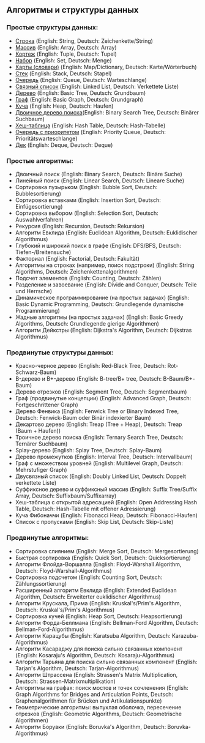 ## Алгоритмы и структуры данных

### Простые структуры данных:

* [Строка](simple/string.go) (English: String, Deutsch: Zeichenkette/String)
* [Массив](simple/array.md)  (English: Array, Deutsch: Array)
* [Кортеж](simple/tuple.md)  (English: Tuple, Deutsch: Tupel)
* [Набор](simple/set.md)     (English: Set, Deutsch: Menge)
* [Карты (словари)](simple/map_dict.md) (English: Map/Dictionary, Deutsch: Karte/Wörterbuch)
* [Стек](simple/stack.md)               (English: Stack, Deutsch: Stapel)
* [Очередь](simple/queue.md)            (English: Queue, Deutsch: Warteschlange)
* [Связный список](simple/linked_list)     (English: Linked List, Deutsch: Verkettete Liste)
* [Дерево](simple/tree.md)  (English: Basic Tree, Deutsch: Grundbaum)
* [Граф](simple/graph.md)   (English: Basic Graph, Deutsch: Grundgraph)
* [Куча](simple/heap.md)   (English: Heap, Deutsch: Haufen)
* [Двоичное дерево поиска](simple/bst.md)(English: Binary Search Tree, Deutsch: Binärer Suchbaum)
* [Хеш-таблица](simple/hash_table.md)    (English: Hash Table, Deutsch: Hash-Tabelle)
* [Очередь с приоритетом](simple/priority_q.md)     (English: Priority Queue, Deutsch: Prioritätswarteschlange)
* [Дек](simple/deque.md)                       (English: Deque, Deutsch: Deque)

### Простые алгоритмы:

* Двоичный поиск        (English: Binary Search, Deutsch: Binäre Suche)
* Линейный поиск        (English: Linear Search, Deutsch: Lineare Suche)
* Сортировка пузырьком  (English: Bubble Sort, Deutsch: Bubblesortierung)
* Сортировка вставками  (English: Insertion Sort, Deutsch: Einfügesortierung)
* Сортировка выбором    (English: Selection Sort, Deutsch: Auswahlverfahren)
* Рекурсия              (English: Recursion, Deutsch: Rekursion)
* Алгоритм Евклида      (English: Euclidean Algorithm, Deutsch: Euklidischer Algorithmus)
* Глубокий и широкий поиск в графе (English: DFS/BFS, Deutsch: Tiefen-/Breitensuche)
* Факториал                        (English: Factorial, Deutsch: Fakultät)
* Алгоритмы на строках (например, поиск подстроки)   (English: String Algorithms, Deutsch: Zeichenkettenalgorithmen)
* Подсчет элементов                                  (English: Counting, Deutsch: Zählen)
* Разделение и завоевание                            (English: Divide and Conquer, Deutsch: Teile und Herrsche)
* Динамическое программирование (на простых задачах) (English: Basic Dynamic Programming, Deutsch: Grundlegende dynamische Programmierung)
* Жадные алгоритмы (на простых задачах)              (English: Basic Greedy Algorithms, Deutsch: Grundlegende gierige Algorithmen)
* Алгоритм Дейкстры                                  (English: Dijkstra's Algorithm, Deutsch: Dijkstras Algorithmus)

### Продвинутые структуры данных:

* Красно-черное дерево         (English: Red-Black Tree, Deutsch: Rot-Schwarz-Baum)
* B-дерево и B+-дерево         (English: B-tree/B+ tree, Deutsch: B-Baum/B+-Baum)
* Дерево отрезков              (English: Segment Tree, Deutsch: Segmentbaum)
* Граф (продвинутые концепции) (English: Advanced Graph, Deutsch: Fortgeschrittener Graph)
* Дерево Фенвика               (English: Fenwick Tree or Binary Indexed Tree, Deutsch: Fenwick-Baum oder Binär indexierter Baum)
* Декартово дерево             (English: Treap (Tree + Heap), Deutsch: Treap (Baum + Haufen))
* Троичное дерево поиска       (English: Ternary Search Tree, Deutsch: Ternärer Suchbaum)
* Splay-дерево                 (English: Splay Tree, Deutsch: Splay-Baum)
* Дерево промежутков           (English: Interval Tree, Deutsch: Intervallbaum)
* Граф с множеством уровней    (English: Multilevel Graph, Deutsch: Mehrstufiger Graph)
* Двусвязный список            (English: Doubly Linked List, Deutsch: Doppelt verkettete Liste)
* Суффиксное дерево и суффиксный массив (English: Suffix Tree/Suffix Array, Deutsch: Suffixbaum/Suffixarray)
* Хеш-таблица с открытой адресацией     (English: Open Addressing Hash Table, Deutsch: Hash-Tabelle mit offener Adressierung)
* Куча Фибоначчи                        (English: Fibonacci Heap, Deutsch: Fibonacci-Haufen)
* Список с пропусками                   (English: Skip List, Deutsch: Skip-Liste)

### Продвинутые алгоритмы:

* Сортировка слиянием          (English: Merge Sort, Deutsch: Mergesortierung)
* Быстрая сортировка           (English: Quick Sort, Deutsch: Quicksortierung)
* Алгоритм Флойда-Воршалла     (English: Floyd-Warshall Algorithm, Deutsch: Floyd-Warshall-Algorithmus)
* Сортировка подсчетом         (English: Counting Sort, Deutsch: Zählungssortierung)
* Расширенный алгоритм Евклида (English: Extended Euclidean Algorithm, Deutsch: Erweiterter euklidischer Algorithmus)
* Алгоритм Крускала, Прима     (English: Kruskal's/Prim's Algorithm, Deutsch: Kruskal's/Prim's Algorithmus)
* Сортировка кучей             (English: Heap Sort, Deutsch: Heapsortierung)
* Алгоритм Форда-Беллмана      (English: Bellman-Ford Algorithm, Deutsch: Bellman-Ford-Algorithmus)
* Алгоритм Карацубы            (English: Karatsuba Algorithm, Deutsch: Karazuba-Algorithmus)
* Алгоритм Касараджу для поиска сильно связанных компонент          (English: Kosaraju's Algorithm, Deutsch: Kosaraju-Algorithmus)
* Алгоритм Тарьяна для поиска сильно связанных компонент            (English: Tarjan's Algorithm, Deutsch: Tarjan-Algorithmus)
* Алгоритм Штрассена                                                (English: Strassen's Matrix Multiplication, Deutsch: Strassen-Matrixmultiplikation)
* Алгоритмы на графах: поиск мостов и точек сочленения              (English: Graph Algorithms for Bridges and Articulation Points, Deutsch: Graphenalgorithmen für Brücken und Artikulationspunkte)
* Геометрические алгоритмы: выпуклая оболочка, пересечение отрезков (English: Geometric Algorithms, Deutsch: Geometrische Algorithmen)
* Алгоритм Борувки                                                  (English: Boruvka's Algorithm, Deutsch: Boruvka-Algorithmus)